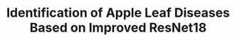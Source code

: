 ---
title: Identification of Apple Leaf Diseases Based on Improved ResNet18 
collection: publications
permalink: /publications/Identification of Apple Leaf Diseases Based on Improved ResNet18 
citation: Honghua Jiang, Xianghai Yang, Ruirou Ding, Dongwei Wang, Wenhua Mao, Yongliang Qiao(Corresponding), Transactions of the Chinese Society for Agricultural Machinery, 2021,52(4),239-247.
---